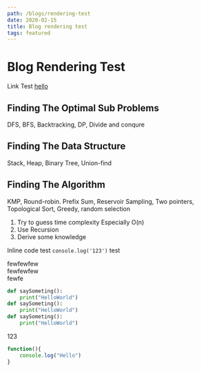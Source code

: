 ```yaml
---
path: /blogs/rendering-test
date: 2020-02-15
title: Blog rendering test
tags: featured
---
```


# Blog Rendering Test

Link Test [hello](http://www.google.com)

## Finding The Optimal Sub Problems

DFS, BFS, Backtracking, DP, Divide and conqure

## Finding The Data Structure

Stack, Heap, Binary Tree, Union-find

## Finding The Algorithm

KMP, Round-robin. Prefix Sum, Reservoir Sampling, Two pointers, Topological Sort, Greedy, random selection

1. Try to guess time complexity
   Especially O(n)
2. Use Recursion
3. Derive some knowledge

Inline code test `console.log('123')` test

fewfewfew \
fewfewfew \
fewfe

```python
def saySometing():
    print("HelloWorld")
def saySometing():
    print("HelloWorld")
def saySometing():
    print("HelloWorld")
```

123

```javascript
function(){
    console.log("Hello")
}
```

